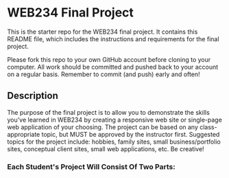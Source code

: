 # WEB234 Final Project
This is the starter repo for the WEB234 final project. It contains this README file, which includes the instructions and requirements for the final project.

Please fork this repo to your own GitHub account before cloning to your computer. All work should be committed and pushed back to your account on a regular basis. Remember to commit (and push) early and often! 

## Description
The purpose of the final project is to allow you to demonstrate the skills you’ve learned in WEB234 by creating a responsive web site or single-page web application of your choosing. The project can be based on any class-appropriate topic, but MUST be approved by the instructor first. Suggested topics for the project include: hobbies, family sites, small business/portfolio sites, conceptual client sites, small web applications, etc. Be creative!

### Each Student's Project Will Consist Of Two Parts: